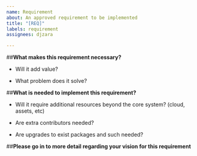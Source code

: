 ```yaml
---
name: Requirement
about: An approved requirement to be implemented
title: "[REQ]"
labels: requirement
assignees: djzara

---
```


##**What makes this requirement necessary?**

- Will it add value?

- What problem does it solve?

##**What is needed to implement this requirement?**

- Will it require additional resources beyond the core system? (cloud, assets, etc)

- Are extra contributors needed?

- Are upgrades to exist packages and such needed?

##**Please go in to more detail regarding your vision for this requirement**
